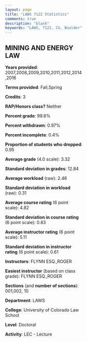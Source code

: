 ```yaml
---
layout: page
title: "LAWS 7122 Statistics"
comments: true
description: "blank"
keywords: "LAWS, 7122, CU, Boulder"
--- 
```

<head>
<script src="https://ajax.googleapis.com/ajax/libs/jquery/2.1.3/jquery.min.js"></script>
<script src="https://dl.dropboxusercontent.com/s/pc42nxpaw1ea4o9/highcharts.js?dl=0"></script>
<!-- <script src="../assets/js/highcharts.js"></script> -->
<style type="text/css">@font-face {
	font-family: "Bebas Neue";
	src: url(https://www.filehosting.org/file/details/544349/BebasNeue%20Regular.otf) format("opentype");
	}
	h1.Bebas { 
		font-family: "Bebas Neue", Verdana, Tahoma;
	}
</style>
</head>
<body>
	<div id="container" style="float: right; width: 45%; height: 88%; margin-left: 2.5%; margin-right: 2.5%;"></div>
	<script language="JavaScript">
		$(document).ready(function() {
		var chart = {type: 'column'};
		var title = {text: 'Grade Distribution'};
		var xAxis = {categories: ['A','B','C','D','F'],crosshair: true};
		var yAxis = {min: 0,title: {text: 'Percentage'}};
		var tooltip = {headerFormat: '<center><b><span style="font-size:20px">{point.key}</span></b></center>',
		               pointFormat: '<td style="padding:0"><b>{point.y:.1f}%</b></td>',
		               footerFormat: '</table>',shared: true,useHTML: true};
		var plotOptions = {column: {pointPadding: 0.0,borderWidth: 0}};  
		var credits = {enabled: false};var series= [{name: 'Percent',data: [34.3,61.84,3.86,0.0,0.0,]}];
		var json = {};
		json.chart = chart;
		json.title = title;
		json.tooltip = tooltip;
		json.xAxis = xAxis;
		json.yAxis = yAxis;  
		json.series = series;
		json.plotOptions = plotOptions;  
		json.credits = credits;
		$('#container').highcharts(json);
	});
	</script>
</body>
			   
## MINING AND ENERGY LAW

**Years provided**: 2007,2008,2009,2010,2011,2012,2014,2016

**Terms provided**: Fall,Spring

**Credits**: 3

**RAP/Honors class?** Neither

**Percent grade**: 99.6%

**Percent withdrawn**: 0.97%

**Percent incomplete**: 0.4%

**Proportion of students who dropped**: 0.95

**Average grade** (4.0 scale): 3.32

**Standard deviation in grades**: 12.84

**Average workload** (raw): 2.46

**Standard deviation in workload** (raw): 0.31

**Average course rating** (6 point scale): 4.82

**Standard deviation in course rating** (6 point scale): 0.83

**Average instructor rating** (6 point scale): 5.11

**Standard deviation in instructor rating** (6 point scale): 0.61

**Instructors**: FLYNN ESQ.,ROGER

**Easiest instructor** (based on class grade): FLYNN ESQ.,ROGER

**Sections** (and **number of sections**): 001,002, 10

**Department**: LAWS

**College**: University of Colorado Law School

**Level**: Doctoral

**Activity**: LEC - Lecture